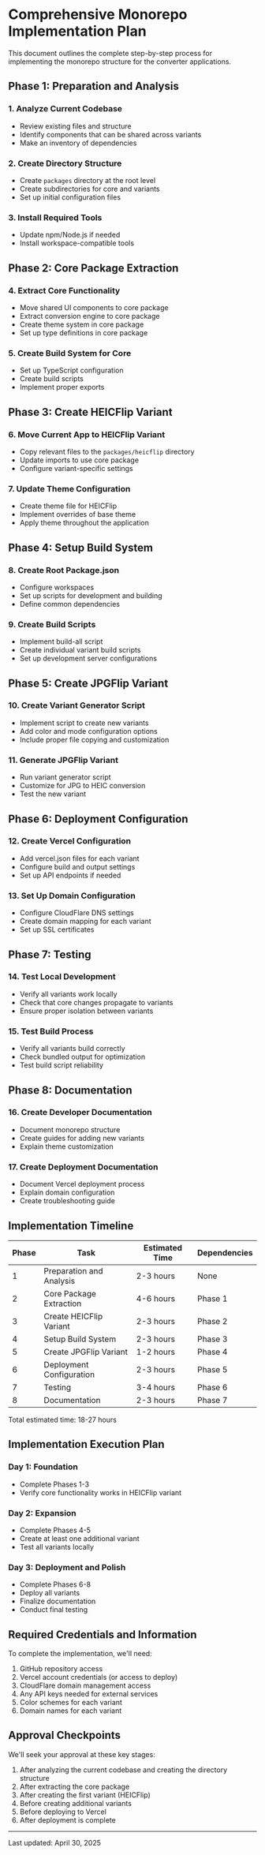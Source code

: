 # Comprehensive Monorepo Implementation Plan

This document outlines the complete step-by-step process for implementing the monorepo structure for the converter applications.

## Phase 1: Preparation and Analysis

### 1. Analyze Current Codebase
- Review existing files and structure
- Identify components that can be shared across variants
- Make an inventory of dependencies

### 2. Create Directory Structure
- Create `packages` directory at the root level
- Create subdirectories for core and variants
- Set up initial configuration files

### 3. Install Required Tools
- Update npm/Node.js if needed
- Install workspace-compatible tools

## Phase 2: Core Package Extraction

### 4. Extract Core Functionality
- Move shared UI components to core package
- Extract conversion engine to core package
- Create theme system in core package
- Set up type definitions in core package

### 5. Create Build System for Core
- Set up TypeScript configuration
- Create build scripts
- Implement proper exports

## Phase 3: Create HEICFlip Variant

### 6. Move Current App to HEICFlip Variant
- Copy relevant files to the `packages/heicflip` directory
- Update imports to use core package
- Configure variant-specific settings

### 7. Update Theme Configuration
- Create theme file for HEICFlip
- Implement overrides of base theme
- Apply theme throughout the application

## Phase 4: Setup Build System

### 8. Create Root Package.json
- Configure workspaces
- Set up scripts for development and building
- Define common dependencies

### 9. Create Build Scripts
- Implement build-all script
- Create individual variant build scripts
- Set up development server configurations

## Phase 5: Create JPGFlip Variant

### 10. Create Variant Generator Script
- Implement script to create new variants
- Add color and mode configuration options
- Include proper file copying and customization

### 11. Generate JPGFlip Variant
- Run variant generator script
- Customize for JPG to HEIC conversion
- Test the new variant

## Phase 6: Deployment Configuration

### 12. Create Vercel Configuration
- Add vercel.json files for each variant
- Configure build and output settings
- Set up API endpoints if needed

### 13. Set Up Domain Configuration
- Configure CloudFlare DNS settings
- Create domain mapping for each variant
- Set up SSL certificates

## Phase 7: Testing

### 14. Test Local Development
- Verify all variants work locally
- Check that core changes propagate to variants
- Ensure proper isolation between variants

### 15. Test Build Process
- Verify all variants build correctly
- Check bundled output for optimization
- Test build script reliability

## Phase 8: Documentation

### 16. Create Developer Documentation
- Document monorepo structure
- Create guides for adding new variants
- Explain theme customization

### 17. Create Deployment Documentation
- Document Vercel deployment process
- Explain domain configuration
- Create troubleshooting guide

## Implementation Timeline

| Phase | Task | Estimated Time | Dependencies |
|-------|------|----------------|--------------|
| 1 | Preparation and Analysis | 2-3 hours | None |
| 2 | Core Package Extraction | 4-6 hours | Phase 1 |
| 3 | Create HEICFlip Variant | 2-3 hours | Phase 2 |
| 4 | Setup Build System | 2-3 hours | Phase 3 |
| 5 | Create JPGFlip Variant | 1-2 hours | Phase 4 |
| 6 | Deployment Configuration | 2-3 hours | Phase 5 |
| 7 | Testing | 3-4 hours | Phase 6 |
| 8 | Documentation | 2-3 hours | Phase 7 |

Total estimated time: 18-27 hours

## Implementation Execution Plan

### Day 1: Foundation
- Complete Phases 1-3
- Verify core functionality works in HEICFlip variant

### Day 2: Expansion
- Complete Phases 4-5
- Create at least one additional variant
- Test all variants locally

### Day 3: Deployment and Polish
- Complete Phases 6-8
- Deploy all variants
- Finalize documentation
- Conduct final testing

## Required Credentials and Information

To complete the implementation, we'll need:

1. GitHub repository access
2. Vercel account credentials (or access to deploy)
3. CloudFlare domain management access
4. Any API keys needed for external services
5. Color schemes for each variant
6. Domain names for each variant

## Approval Checkpoints

We'll seek your approval at these key stages:

1. After analyzing the current codebase and creating the directory structure
2. After extracting the core package
3. After creating the first variant (HEICFlip)
4. Before creating additional variants
5. Before deploying to Vercel
6. After deployment is complete

---

Last updated: April 30, 2025